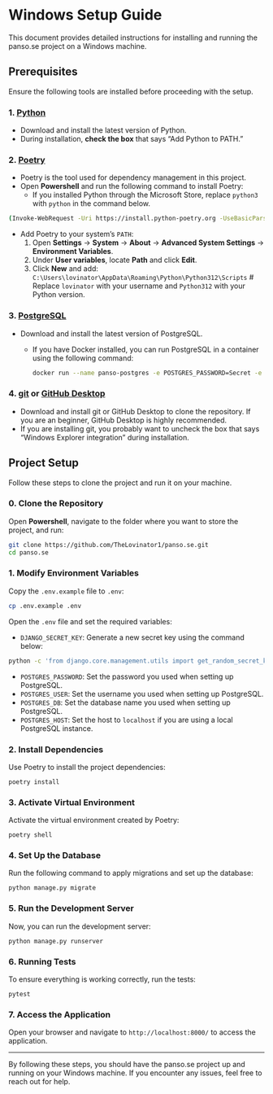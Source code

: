 # Windows Setup Guide

This document provides detailed instructions for installing and running the panso.se project on a Windows machine.

## Prerequisites

Ensure the following tools are installed before proceeding with the setup.

### 1. [Python](https://www.python.org/downloads/)

- Download and install the latest version of Python.
- During installation, **check the box** that says “Add Python to PATH.”

### 2. [Poetry](https://python-poetry.org/)

- Poetry is the tool used for dependency management in this project.
- Open **Powershell** and run the following command to install Poetry:
  - If you installed Python through the Microsoft Store, replace `python3` with `python` in the command below.

```bash
(Invoke-WebRequest -Uri https://install.python-poetry.org -UseBasicParsing).Content | py -
```

- Add Poetry to your system’s `PATH`:
  1. Open **Settings** -> **System** -> **About** -> **Advanced System Settings** -> **Environment Variables**.
  2. Under **User variables**, locate **Path** and click **Edit**.
  3. Click **New** and add:
        `C:\Users\lovinator\AppData\Roaming\Python\Python312\Scripts`   # Replace `lovinator` with your username and `Python312` with your Python version.

### 3. [PostgreSQL](https://www.postgresql.org/download/)

- Download and install the latest version of PostgreSQL.
  - If you have Docker installed, you can run PostgreSQL in a container using the following command:

    ```bash
    docker run --name panso-postgres -e POSTGRES_PASSWORD=Secret -e POSTGRES_DB=panso -e POSTGRES_USER=panso -p 5432:5432 -d postgres
    ```

### 4. [git](https://git-scm.com/downloads) or [GitHub Desktop](https://desktop.github.com/)

- Download and install git or GitHub Desktop to clone the repository. If you are an beginner, GitHub Desktop is highly recommended.
- If you are installing git, you probably want to uncheck the box that says “Windows Explorer integration” during installation.

## Project Setup

Follow these steps to clone the project and run it on your machine.

### 0. Clone the Repository

Open **Powershell**, navigate to the folder where you want to store the project, and run:

```bash
git clone https://github.com/TheLovinator1/panso.se.git
cd panso.se
```

### 1. Modify Environment Variables

Copy the `.env.example` file to `.env`:

```bash
cp .env.example .env
```

Open the `.env` file and set the required variables:

- `DJANGO_SECRET_KEY`: Generate a new secret key using the command below:

```bash
python -c 'from django.core.management.utils import get_random_secret_key; print(get_random_secret_key())'
```

- `POSTGRES_PASSWORD`: Set the password you used when setting up PostgreSQL.
- `POSTGRES_USER`: Set the username you used when setting up PostgreSQL.
- `POSTGRES_DB`: Set the database name you used when setting up PostgreSQL.
- `POSTGRES_HOST`: Set the host to `localhost` if you are using a local PostgreSQL instance.

### 2. Install Dependencies

Use Poetry to install the project dependencies:

`poetry install`

### 3. Activate Virtual Environment

Activate the virtual environment created by Poetry:

`poetry shell`

### 4. Set Up the Database

Run the following command to apply migrations and set up the database:

`python manage.py migrate`

### 5. Run the Development Server

Now, you can run the development server:

`python manage.py runserver`

### 6. Running Tests

To ensure everything is working correctly, run the tests:

`pytest`

### 7. Access the Application

Open your browser and navigate to `http://localhost:8000/` to access the application.

---

By following these steps, you should have the panso.se project up and running on your Windows machine. If you encounter any issues, feel free to reach out for help.
